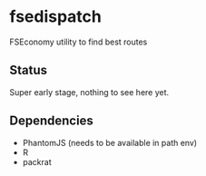 # fsedispatch

FSEconomy utility to find best routes

## Status

Super early stage, nothing to see here yet.

## Dependencies

* PhantomJS (needs to be available in path env)
* R
* packrat